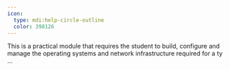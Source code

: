 ```yaml
---
icon:
  type: mdi:help-circle-outline
  color: 398126
---
```


This is a practical module that requires the student to build, configure and manage the operating systems and network infrastructure required for a ty ... 
